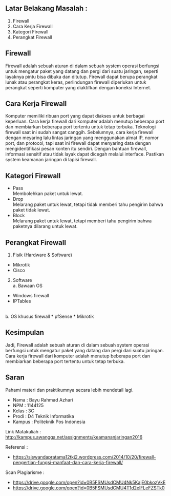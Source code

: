 ## Latar Belakang Masalah :
1. Firewall
2. Cara Kerja Firewall
3. Kategori Firewall
4. Perangkat Firewall

## Firewall
Firewall adalah sebuah aturan di dalam sebuah system operasi berfungsi untuk mengatur paket yang datang dan pergi dari suatu jaringan, seperti layaknya pintu bisa dibuka dan ditutup. Firewall dapat berupa perangkat lunak atau perangkat keras, perlindungan firewall diperlukan untuk perangkat seperti komputer yang diaktifkan dengan koneksi Internet.

## Cara Kerja Firewall
Komputer memiliki ribuan port yang dapat diakses untuk berbagai keperluan. Cara kerja firewall dari komputer adalah menutup beberapa port dan membiarkan beberapa port tertentu untuk tetap terbuka. Teknologi firewall saat ini sudah sangat canggih. Sebelumnya, cara kerja firewall dengan meyaring lalu lintas jaringan yang menggunakan almat IP, nomor port, dan protocol, tapi saat ini firewall dapat menyaring data dengan mengidentifikasi pesan konten itu sendiri. Dengan bantuan firewall, informasi sensitif atau tidak layak dapat dicegah melalui interface. Pastikan system keamanan jaringan di lapisi firewall.

## Kategori Firewall
* Pass<br>
Membolehkan paket untuk lewat.
* Drop<br>
Melarang paket untuk lewat, tetapi tidak memberi tahu pengirim bahwa paket tidak lewat.
* Block<br>
Melarang paket untuk lewat, tetapi memberi tahu pengirim bahwa paketnya dilarang untuk lewat.

## Perangkat Firewall
1. Fisik (Hardware & Software)<br>
- Mikrotik
- Cisco

2. Software<br>
a. Bawaan OS
* Windows firewall
* IPTables
<br>
b. OS khusus firewall
* pfSense
* Mikrotik


## Kesimpulan
Jadi, Firewall adalah sebuah aturan di dalam sebuah system operasi berfungsi untuk mengatur paket yang datang dan pergi dari suatu jaringan. Cara kerja firewall dari komputer adalah menutup beberapa port dan membiarkan beberapa port tertentu untuk tetap terbuka.

## Saran
Pahami materi dan praktikumnya secara lebih mendetail lagi.
<br>
* Nama : Bayu Rahmad Azhari
* NPM : 1144125
* Kelas : 3C
* Prodi : D4 Teknik Informatika
* Kampus : Politeknik Pos Indonesia

Link Matakuliah : http://kampus.awangga.net/assignments/keamananjaringan2016

Referensi :
* https://siswandapratama12tkj2.wordpress.com/2014/10/20/firewall-pengertian-fungsi-manfaat-dan-cara-kerja-firewall/ 

Scan Plagiarisme :
* https://drive.google.com/open?id=0B5FSMUsdCMU4Nk5KajE0bkozVkE
* https://drive.google.com/open?id=0B5FSMUsdCMU4T1d2elFLeFZSTk0 
